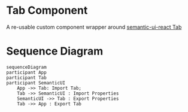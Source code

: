 # Tab Component

A re-usable custom component wrapper around [semantic-ui-react Tab](https://react.semantic-ui.com/modules/tab)

# Sequence Diagram

```mermaid
sequenceDiagram
participant App
participant Tab
participant SemanticUI
    App ->> Tab: Import Tab;
    Tab ->> SemanticUI : Import Properties
    SemanticUI ->> Tab : Export Properties
    Tab ->> App : Export Tab
```

